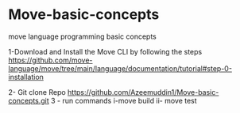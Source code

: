 # Move-basic-concepts
move language programming basic concepts

1-Download and Install the Move CLI by following the steps 
https://github.com/move-language/move/tree/main/language/documentation/tutorial#step-0-installation

2- Git clone Repo
https://github.com/Azeemuddin1/Move-basic-concepts.git
3 - run commands
   i-move build
   ii- move test
  
